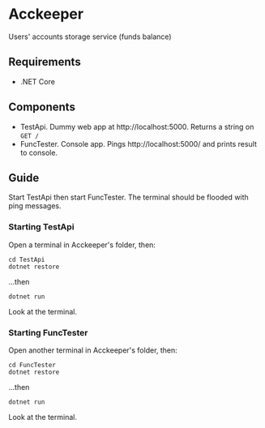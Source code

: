 # Acckeeper
Users' accounts storage service (funds balance)

## Requirements
* .NET Core

## Components
* TestApi. Dummy web app at http://localhost:5000. Returns a string on `GET /`
* FuncTester. Console app. Pings http://localhost:5000/ and prints result to console.

## Guide
Start TestApi then start FuncTester. The terminal should be flooded with ping messages.

### Starting TestApi
Open a terminal in Acckeeper's folder, then:

``` 
cd TestApi
dotnet restore
```
...then
```
dotnet run
```
Look at the terminal.

### Starting FuncTester
Open another terminal in Acckeeper's folder, then:

``` 
cd FuncTester
dotnet restore
```
...then
```
dotnet run
```
Look at the terminal.